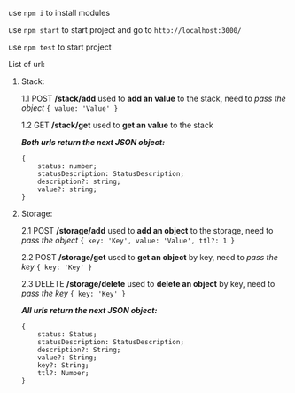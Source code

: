 
use `npm i` to install modules

use `npm start` to start project and go to `http://localhost:3000/`

use `npm test` to start project

List of url:

1. Stack:

    1.1 POST **/stack/add** used to **add an value** to the stack, need to *pass the object* `{ value: 'Value' }`

    1.2 GET **/stack/get** used to **get an value** to the stack

    ***Both urls return the next JSON object:***
    ```
    { 
        status: number;
        statusDescription: StatusDescription;
        description?: string;
        value?: string;
    } 
    ```

2. Storage:

    2.1 POST **/storage/add** used to **add an object** to the storage, need to *pass the object* `{ key: 'Key', value: 'Value', ttl?: 1 }`

    2.2 POST **/storage/get** used to **get an object** by key, need to *pass the key* `{ key: 'Key' }`

    2.3 DELETE **/storage/delete** used to **delete an object** by key, need to *pass the key* `{ key: 'Key' }`

    ***All urls return the next JSON object:***
    ```
    { 
        status: Status;
        statusDescription: StatusDescription;
        description?: String;
        value?: String;
        key?: String;
        ttl?: Number;
    }
    ```
